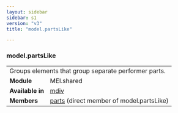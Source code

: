 ```yaml
---
layout: sidebar
sidebar: s1
version: "v3"
title: "model.partsLike"

---
```


<div class="classSpec model">
   <h3 id="model.partsLike">model.partsLike</h3>
   <table class="wovenodd">
      <tr>
         <td colspan="2" class="wovenodd-col2">Groups elements that group separate performer parts.</td>
      </tr>
      <tr>
         <td class="wovenodd-col1">
            <strong>Module</strong>
         </td>
         <td class="wovenodd-col2">MEI.shared</td>
      </tr>
      <tr>
         <td class="wovenodd-col1">
            <strong>Available in</strong>
         </td>
         <td class="wovenodd-col2">
            <div class="parent">
               <div>
                  <a class="link_odd_elementSpec" href="/{{ page.version }}/elements/mdiv.html">mdiv</a>
               </div>
            </div>
         </td>
      </tr>
      <tr>
         <td class="wovenodd-col1">
            <strong>Members</strong>
         </td>
         <td class="wovenodd-col2">
            <div class="parent">
               <div>
                  <a class="link_odd_elementSpec" href="/{{ page.version }}/elements/parts.html">parts</a> (direct member of model.partsLike)
               </div>
            </div>
         </td>
      </tr>
   </table>
</div>